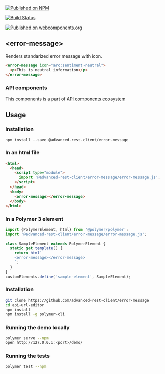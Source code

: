 [![Published on NPM](https://img.shields.io/npm/v/@advanced-rest-client/error-message.svg)](https://www.npmjs.com/package/@advanced-rest-client/error-message)

[![Build Status](https://travis-ci.org/advanced-rest-client/error-message.svg?branch=stage)](https://travis-ci.org/advanced-rest-client/error-message)

[![Published on webcomponents.org](https://img.shields.io/badge/webcomponents.org-published-blue.svg)](https://www.webcomponents.org/element/advanced-rest-client/error-message)

## &lt;error-message&gt;

Renders standarized error message with icon.


```html
<error-message icon="arc:sentiment-neutral">
  <p>This is neutral information</p>
</error-message>
```

### API components

This components is a part of [API components ecosystem](https://elements.advancedrestclient.com/)

## Usage

### Installation
```
npm install --save @advanced-rest-client/error-message
```

### In an html file

```html
<html>
  <head>
    <script type="module">
      import '@advanced-rest-client/error-message/error-message.js';
    </script>
  </head>
  <body>
    <error-message></error-message>
  </body>
</html>
```

### In a Polymer 3 element

```js
import {PolymerElement, html} from '@polymer/polymer';
import '@advanced-rest-client/error-message/error-message.js';

class SampleElement extends PolymerElement {
  static get template() {
    return html`
    <error-message></error-message>
    `;
  }
}
customElements.define('sample-element', SampleElement);
```

### Installation

```sh
git clone https://github.com/advanced-rest-client/error-message
cd api-url-editor
npm install
npm install -g polymer-cli
```

### Running the demo locally

```sh
polymer serve --npm
open http://127.0.0.1:<port>/demo/
```

### Running the tests
```sh
polymer test --npm
```
